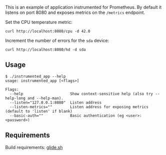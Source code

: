 This is an example of application instrumented for Prometheus. By default it
listens on port 8080 and exposes metrics on the `/metrics` endpoint.

Set the CPU temperature metric:

```
curl http://localhost:8080/cpu -d 42.0
```

Increment the number of errors for the `sda` device:

```
curl http://localhost:8080/hd -d sda
```

## Usage

```
$ ./instrumented_app --help
usage: instrumented_app [<flags>]

Flags:
  --help                     Show context-sensitive help (also try --help-long and --help-man).
  --listen="127.0.0.1:8080"  Listen address
  --listen-metrics=""        Listen address for exposing metrics (default to 'listen' if blank)
  --basic-auth=""            Basic authentication (eg <user>:<password>)

```

## Requirements

Build requirements: [glide.sh](http://glide.sh)
